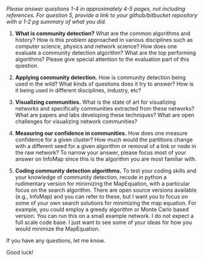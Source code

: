 *Please answer questions 1-4 in approximately 4-5 pages, not including references. For question 5, provide a link to your github/bitbucket repository with a 1-2 pg summary of what you did.*

1. **What is community detection?** What are the common algorithms and history? How is this problem approached in various disciplines such as computer science, physics and network science? How does one evaluate a community detection algorithm? What are the top performing algorithms? Please give special attention to the evaluation part of this question.

2. **Applying community detection.** How is community detection being used in the wild? What kinds of questions does it try to answer? How is it being used in different disciplines, industry, etc? 

3. **Visualizing communities.** What is the state of art for visualizing networks and specifically communities extracted from these networks? What are papers and labs developing these techniques? What are open challenges for visualizing network communities? 

4. **Measuring our confidence in communities.**  How does one measure confidence for a given cluster? How much would the partitions change with a different seed for a given algorithm or removal of a link or node in the raw network? To narrow your answer, please focus most of your answer on InfoMap since this is the algorithm you are most familiar with.

5. **Coding community detection algorithms.** To test your coding skills and your knowledge of community detection, recode in python a rudimentary version for minimizing the MapEquation, with a particular focus on the search algorithm. There are open source versions available (e.g., InfoMap) and you can refer to these, but I want you to focus on some of your own search solutions for minimizing the map equation. For example, you could employ a greedy algorithm or Monte Carlo based version. You can run this on a small example network. I do not expect a full scale code base. I just want to see some of your ideas for how you would minimize the MapEquation.  

If you have any questions, let me know.

Good luck!
